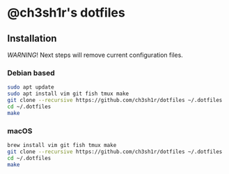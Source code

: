 # @ch3sh1r's dotfiles

## Installation

*WARNING*! Next steps will remove current configuration files.

### Debian based

```bash
sudo apt update
sudo apt install vim git fish tmux make
git clone --recursive https://github.com/ch3sh1r/dotfiles ~/.dotfiles
cd ~/.dotfiles
make
```

### macOS

```bash
brew install vim git fish tmux make
git clone --recursive https://github.com/ch3sh1r/dotfiles ~/.dotfiles
cd ~/.dotfiles
make
```

